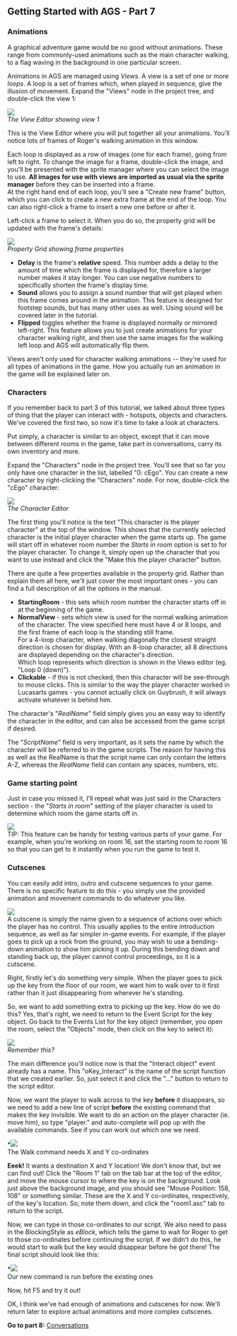 **Getting Started with AGS - Part 7**
-------------------------------------

### Animations

A graphical adventure game would be no good without animations. These
range from commonly-used animations such as the main character walking,
to a flag waving in the background in one particular screen.

Animations in AGS are managed using *Views*. A view is a set of one or
more *loops*. A loop is a set of frames which, when played in sequence,
give the illusion of movement. Expand the "Views" node in the project
tree, and double-click the view 1:

*![](images/intro7_1.jpg)\
The View Editor showing view 1*

This is the View Editor where you will put together all your animations.
You'll notice lots of frames of Roger's walking animation in this
window.

Each loop is displayed as a row of images (one for each frame), going
from left to right. To change the image for a frame, double-click the
image, and you'll be presented with the sprite manager where you can
select the image to use. **All images for use with views are imported as
usual via the sprite manager** before they can be inserted into a
frame.\
At the right hand end of each loop, you'll see a "Create new frame"
button, which you can click to create a new extra frame at the end of
the loop. You can also right-click a frame to insert a new one before or
after it.

Left-click a frame to select it. When you do so, the property grid will
be updated with the frame's details:

*![](images/intro7_2.jpg)\
Property Grid showing frame properties*

-   **Delay** is the frame's **relative** speed. This number adds a
    delay to the amount of time which the frame is displayed for,
    therefore a larger number makes it stay longer. You can use negative
    numbers to specifically shorten the frame's display time.
-   **Sound** allows you to assign a sound number that will get played
    when this frame comes around in the animation. This feature is
    designed for footstep sounds, but has many other uses as well. Using
    sound will be covered later in the tutorial.
-   **Flipped** toggles whether the frame is displayed normally or
    mirrored left-right. This feature allows you to just create
    animations for your character walking right, and then use the same
    images for the walking left loop and AGS will automatically
    flip them.

Views aren't only used for character walking animations -- they're used
for all types of animations in the game. How you actually run an
animation in the game will be explained later on.

### Characters

If you remember back to part 3 of this tutorial, we talked about three
types of thing that the player can interact with - hotspots, objects and
characters. We've covered the first two, so now it's time to take a look
at characters.

Put simply, a character is similar to an object, except that it can move
between different rooms in the game, take part in conversations, carry
its own inventory and more.

Expand the "Characters" node in the project tree. You'll see that so far
you only have one character in the list, labelled "0: cEgo". You can
create a new character by right-clicking the "Characters" node. For now,
double-click the "cEgo" character:

*![](images/intro7_3.jpg)\
The Character Editor*

The first thing you'll notice is the text "This character is the player
character" at the top of the window. This shows that the currently
selected character is the initial player character when the game starts
up. The game will start off in whatever room number the *Starts in room*
option is set to for the player character. To change it, simply open up
the character that you want to use instead and click the "Make this the
player character" button.

There are quite a few properties available in the property grid. Rather
than explain them all here, we'll just cover the most important ones -
you can find a full description of all the options in the manual.

-   **StartingRoom** - this sets which room number the character starts
    off in at the beginning of the game.
-   **NormalView** - sets which view is used for the normal walking
    animation of the character. The view specified here must have 4 or 8
    loops, and the first frame of each loop is the standing still
    frame.\
    For a 4-loop character, when walking diagonally the closest straight
    direction is chosen for display. With an 8-loop character, all 8
    directions are displayed depending on the character's direction.\
    Which loop represents which direction is shown in the Views editor
    (eg. "Loop 0 (down)").
-   **Clickable** - if this is not checked, then this character will be
    see-through to mouse clicks. This is similar to the way the player
    character worked in Lucasarts games - you cannot actually click on
    Guybrush, it will always activate whatever is behind him.

The character's "*RealName*" field simply gives you an easy way to
identify the character in the editor, and can also be accessed from the
game script if desired.

The "*ScriptName*" field is very important, as it sets the name by which
the character will be referred to in the game scripts. The reason for
having this as well as the RealName is that the script name can only
contain the letters A-Z, whereas the *RealName* field can contain any
spaces, numbers, etc.

### Game starting point

Just in case you missed it, I'll repeat what was just said in the
Characters section - the "*Starts in room*" setting of the player
character is used to determine which room the game starts off in.

![](images/icon_info.gif)\
TIP: This feature can be handy for testing various parts of your game. For example, when you're working on room 16, set the starting room to room 16 so that you can get to it instantly when you run the game to test it.

### Cutscenes

You can easily add intro, outro and cutscene sequences to your game.
There is no specific feature to do this - you simply use the provided
animation and movement commands to do whatever you like.

![](images/icon_info.gif)\
A cutscene is simply the name given to a sequence of actions over which the player has no control. This usually applies to the entire introduction sequence, as well as far simpler in-game events. For example, if the player goes to pick up a rock from the ground, you may wish to use a bending-down animation to show him picking it up. During this bending down and standing back up, the player cannot control proceedings, so it is a cutscene.

Right, firstly let's do something very simple. When the player goes to
pick up the key from the floor of our room, we want him to walk over to
it first rather than it just disappearing from wherever he's standing.

So, we want to add something extra to picking up the key. How do we do
this? Yes, that's right, we need to return to the Event Script for the
key object. Go back to the Events List for the key object (remember, you
open the room, select the "Objects" mode, then click on the key to
select it):

*![](images/intro7_4.jpg)\
Remember this?*

The main difference you'll notice now is that the "Interact object"
event already has a name. This "oKey_Interact" is the name of the
script function that we created earlier. So, just select it and click
the "..." button to return to the script editor.

Now, we want the player to walk across to the key **before** it
disappears, so we need to add a new line of script **before** the
existing command that makes the key invisible. We want to do an action
on the player character (ie. move him), so type "player." and
auto-complete will pop up with the available commands. See if you can
work out which one we need.

*![](images/intro7_5.jpg)\
The Walk command needs X and Y co-ordinates

**Eeek!** It wants a destination X and Y location! We don't know that,
but we can find out! Click the "Room 1" tab on the tab bar at the top of
the editor, and move the mouse cursor to where the key is on the
background. Look just above the background image, and you should see
"Mouse Position: 158, 108" or something similar. These are the X and Y
co-ordinates, respectively, of the key's location. So, note them down,
and click the "room1.asc" tab to return to the script.

Now, we can type in those co-ordinates to our script. We also need to
pass in the BlockingStyle as *eBlock*, which tells the game to wait for
Roger to get to those co-ordinates before continuing the script. If we
didn't do this, he would start to walk but the key would disappear
before he got there! The final script should look like this:

*![](images/intro7_6.jpg)\
Our new command is run before the existing ones

Now, hit F5 and try it out!

OK, I think we've had enough of animations and cutscenes for now. We'll
return later to explore actual animations and more complex cutscenes.

**Go to part 8:** [Conversations](acintro8)
